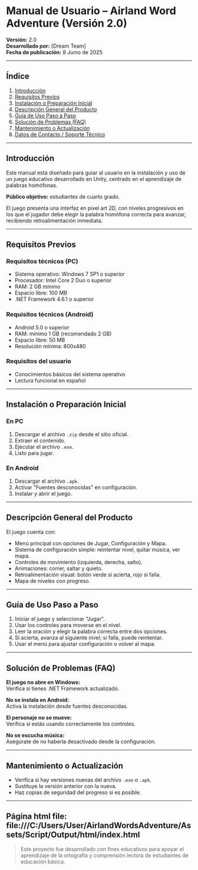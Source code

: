 # Manual de Usuario – Airland Word Adventure (Versión 2.0)

**Versión:** 2.0  
**Desarrollado por:** [Dream Team]  
**Fecha de publicación:** 8 Junio de 2025

---

## Índice

1. [Introducción](#introducción)  
2. [Requisitos Previos](#requisitos-previos)  
3. [Instalación o Preparación Inicial](#instalación-o-preparación-inicial)  
4. [Descripción General del Producto](#descripción-general-del-producto)  
5. [Guía de Uso Paso a Paso](#guía-de-uso-paso-a-paso)  
6. [Solución de Problemas (FAQ)](#solución-de-problemas-faq)  
7. [Mantenimiento o Actualización](#mantenimiento-o-actualización)  
8. [Datos de Contacto / Soporte Técnico](#datos-de-contacto--soporte-técnico)

---

## Introducción

Este manual está diseñado para guiar al usuario en la instalación y uso de un juego educativo desarrollado en Unity, centrado en el aprendizaje de palabras homófonas.  

**Público objetivo:** estudiantes de cuarto grado.  

El juego presenta una interfaz en pixel art 2D, con niveles progresivos en los que el jugador debe elegir la palabra homófona correcta para avanzar, recibiendo retroalimentación inmediata.

---

## Requisitos Previos

### Requisitos técnicos (PC)
- Sistema operativo: Windows 7 SP1 o superior  
- Procesador: Intel Core 2 Duo o superior  
- RAM: 2 GB mínimo  
- Espacio libre: 100 MB  
- .NET Framework 4.6.1 o superior  

### Requisitos técnicos (Android)
- Android 5.0 o superior  
- RAM: mínimo 1 GB (recomendado 2 GB)  
- Espacio libre: 50 MB  
- Resolución mínima: 800x480  

### Requisitos del usuario
- Conocimientos básicos del sistema operativo  
- Lectura funcional en español

---

## Instalación o Preparación Inicial

### En PC
1. Descargar el archivo `.zip` desde el sitio oficial.  
2. Extraer el contenido.  
3. Ejecutar el archivo `.exe`.  
4. Listo para jugar.

### En Android
1. Descargar el archivo `.apk`.  
2. Activar "Fuentes desconocidas" en configuración.  
3. Instalar y abrir el juego.

---

## Descripción General del Producto

El juego cuenta con:
- Menú principal con opciones de Jugar, Configuración y Mapa.  
- Sistema de configuración simple: reintentar nivel, quitar música, ver mapa.  
- Controles de movimiento (izquierda, derecha, salto).  
- Animaciones: correr, saltar y quieto.  
- Retroalimentación visual: botón verde si acierta, rojo si falla.  
- Mapa de niveles con progreso.

---

## Guía de Uso Paso a Paso

1. Iniciar el juego y seleccionar "Jugar".  
2. Usar los controles para moverse en el nivel.  
3. Leer la oración y elegir la palabra correcta entre dos opciones.  
4. Si acierta, avanza al siguiente nivel; si falla, puede reintentar.  
5. Usar el menú para ajustar configuración o volver al mapa.

---

## Solución de Problemas (FAQ)

**El juego no abre en Windows:**  
Verifica si tienes .NET Framework actualizado.

**No se instala en Android:**  
Activa la instalación desde fuentes desconocidas.

**El personaje no se mueve:**  
Verifica si estás usando correctamente los controles.

**No se escucha música:**  
Asegúrate de no haberla desactivado desde la configuración.

---

## Mantenimiento o Actualización

- Verifica si hay versiones nuevas del archivo `.exe` o `.apk`.  
- Sustituye la versión anterior con la nueva.  
- Haz copias de seguridad del progreso si es posible.

---

Página html file: file:///C:/Users/User/AirlandWordsAdventure/Assets/Script/Output/html/index.html
---

> Este proyecto fue desarrollado con fines educativos para apoyar el aprendizaje de la ortografía y comprensión lectora de estudiantes de educación básica.

